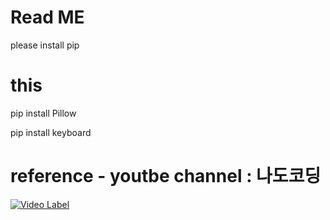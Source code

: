 # Read ME
please install pip

# this

pip install Pillow 

pip install keyboard    


# reference - youtbe channel : 나도코딩

[![Video Label](http://img.youtube.com/vi/'bKPIcoou9N8&t'/0.jpg)](https://youtu.be/'bKPIcoou9N8&t')
